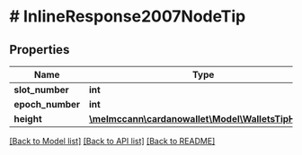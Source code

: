# # InlineResponse2007NodeTip

## Properties

Name | Type | Description | Notes
------------ | ------------- | ------------- | -------------
**slot_number** | **int** |  | 
**epoch_number** | **int** |  | 
**height** | [**\melmccann\cardanowallet\Model\WalletsTipHeight**](WalletsTipHeight.md) |  | 

[[Back to Model list]](../../README.md#documentation-for-models) [[Back to API list]](../../README.md#documentation-for-api-endpoints) [[Back to README]](../../README.md)



